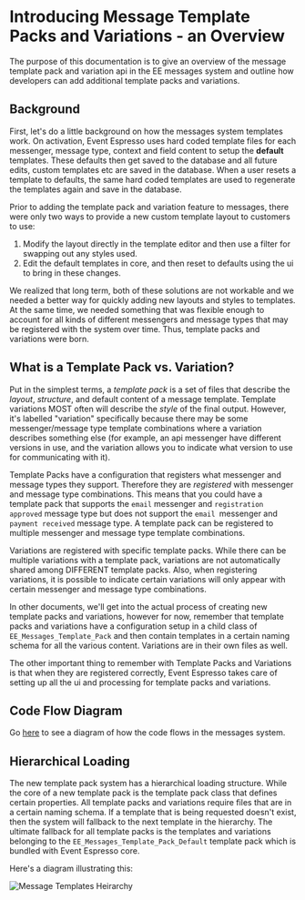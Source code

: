 # Introducing Message Template Packs and Variations - an Overview

The purpose of this documentation is to give an overview of the message template pack and variation api in the EE messages system and outline how developers can add additional template packs and variations.

## Background

First, let's do a little background on how the messages system templates work.  On activation, Event Espresso uses hard coded template files for each messenger, message type, context and field content to setup the **default** templates.  These defaults then get saved to the database and all future edits, custom templates etc are saved in the database.  When a user resets a template to defaults, the same hard coded templates are used to regenerate the templates again and save in the database.

Prior to adding the template pack and variation feature to messages,  there were only two ways to provide a new custom template layout to customers to use:

1. Modify the layout directly in the template editor and then use a filter for swapping out any styles used.
2. Edit the default templates in core, and then reset to defaults using the ui to bring in these changes.

We realized that long term, both of these solutions are not workable and we needed a better way for quickly adding new layouts and styles to templates.  At the same time, we needed something that was flexible enough to account for all kinds of different messengers and message types that may be registered with the system over time.  Thus, template packs and variations were born.

## What is a Template Pack vs. Variation?

Put in the simplest terms, a *template pack* is a set of files that describe the *layout*, *structure*, and default content of a message template.  Template variations MOST often will describe the *style* of the final output.  However, it's labelled "variation" specifically because there may be some messenger/message type template combinations where a variation describes something else (for example, an api messenger have different versions in use, and the variation allows you to indicate what version to use for communicating with it).

Template Packs have a configuration that registers what messenger and message types they support.  Therefore they are *registered* with messenger and message type combinations.  This means that you could have a template pack that supports the `email` messenger and `registration approved` message type but does not support the `email `messenger and `payment received` message type.  A template pack can be registered to multiple messenger and message type template combinations.

Variations are registered with specific template packs.  While there can be multiple variations with a template pack, variations are not automatically shared among DIFFERENT template packs.  Also, when registering variations, it is possible to indicate certain variations will only appear with certain messenger and message type combinations.

In other documents, we'll get into the actual process of creating new template packs and variations, however for now, remember that template packs and variations have a configuration setup in a child class of `EE_Messages_Template_Pack` and then contain templates in a certain naming schema for all the various content.   Variations are in their own files as well.

The other important thing to remember with Template Packs and Variations is that when they are registered correctly,  Event Espresso takes care of setting up all the ui and processing for template packs and variations.

## Code Flow Diagram

Go [here](code-flow-diagram.md) to see a diagram of how the code flows in the messages system.

## Hierarchical Loading

The new template pack system has a hierarchical loading structure.  While the core of a new template pack is the template pack class that defines certain properties.  All template packs and variations require files that are in a certain naming schema.  If a template that is being requested doesn't exist, then the system will fallback to the next template in the hierarchy.  The ultimate fallback for all template packs is the templates and variations belonging to the `EE_Messages_Template_Pack_Default` template pack which is bundled with Event Espresso core.

Here's a diagram illustrating this:

![Message Templates Heirarchy](images/message-templates-heirarchy.png)

